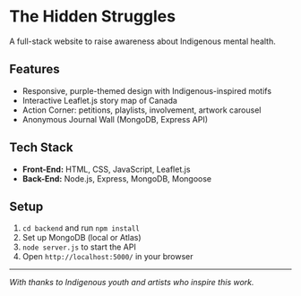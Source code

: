 # The Hidden Struggles

A full-stack website to raise awareness about Indigenous mental health.

## Features
- Responsive, purple-themed design with Indigenous-inspired motifs
- Interactive Leaflet.js story map of Canada
- Action Corner: petitions, playlists, involvement, artwork carousel
- Anonymous Journal Wall (MongoDB, Express API)

## Tech Stack
- **Front-End:** HTML, CSS, JavaScript, Leaflet.js
- **Back-End:** Node.js, Express, MongoDB, Mongoose

## Setup
1. `cd backend` and run `npm install`
2. Set up MongoDB (local or Atlas)
3. `node server.js` to start the API
4. Open `http://localhost:5000/` in your browser

---

*With thanks to Indigenous youth and artists who inspire this work.* 